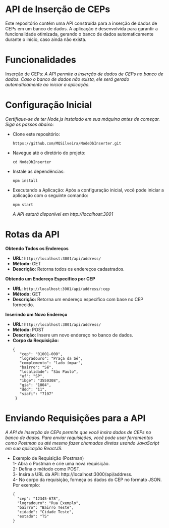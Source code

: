 # API de Inserção de CEPs
Este repositório contém uma API construída para a inserção de dados de CEPs em um banco de dados. A aplicação é desenvolvida para garantir a funcionalidade otimizada, gerando o banco de dados automaticamente durante o início, caso ainda não exista.


# Funcionalidades
Inserção de CEPs:  *A API permite a inserção de dados de CEPs no banco de dados. Caso o banco de dados não exista, ele será gerado automaticamente ao iniciar a aplicação.*

# Configuração Inicial
*Certifique-se de ter Node.js instalado em sua máquina antes de começar. Siga os passos abaixo:*

* Clone este repositório:
   ```
   https://github.com/MQSilveira/NodeDbInserter.git
   ```

* Navegue até o diretório do projeto:
   ```
   cd NodeDbInserter
   ```
* Instale as dependências:
   ```
   npm install
   ```
* Executando a Aplicação:
  Após a configuração inicial, você pode iniciar a aplicação com o seguinte comando:
   ```
   npm start
   ```
   *A API estará disponível em http://localhost:3001*

# Rotas da API
**Obtendo Todos os Endereços**
- **URL:** `http://localhost:3001/api/address/`
- **Método:** GET
- **Descrição:** Retorna todos os endereços cadastrados.

**Obtendo um Endereço Específico por CEP**
- **URL**: `http://localhost:3001/api/address/:cep`
- **Método:** GET
- **Descrição:** Retorna um endereço específico com base no CEP fornecido.

**Inserindo um Novo Endereço**
- **URL:** `http://localhost:3001/api/address/`
- **Método:** POST
- **Descrição:** Insere um novo endereço no banco de dados.
- **Corpo da Requisição:**
   ```
   {
      "cep": "01001-000",
      "logradouro": "Praça da Sé",
      "complemento": "lado ímpar",
      "bairro": "Sé",
      "localidade": "São Paulo",
      "uf": "SP",
      "ibge": "3550308",
      "gia": "1004",
      "ddd": "11",
      "siafi": "7107"
    }
   ```

# Enviando Requisições para a API
*A API de Inserção de CEPs permite que você insira dados de CEPs no banco de dados. Para enviar requisições, você pode usar ferramentas como Postman ou até mesmo fazer chamadas diretas usando JavaScript em sua aplicação ReactJS.*

* Exemplo de Requisição (Postman)<br>
  1- Abra o Postman e crie uma nova requisição.<br>
  2- Defina o método como POST.<br>
  3- Insira a URL da API: http://localhost:3000/api/address.<br>
  4- No corpo da requisição, forneça os dados do CEP no formato JSON. Por exemplo:<br>
  ```
  {
    "cep": "12345-678",
    "logradouro": "Rua Exemplo",
    "bairro": "Bairro Teste",
    "cidade": "Cidade Teste",
    "estado": "TS"
  }
  ```






